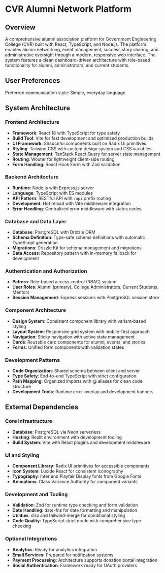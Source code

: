 # CVR Alumni Network Platform

## Overview
A comprehensive alumni association platform for Government Engineering College (CVR) built with React, TypeScript, and Node.js. The platform enables alumni networking, event management, success story sharing, and administrative oversight through a modern, responsive web interface. The system features a clean dashboard-driven architecture with role-based functionality for alumni, administrators, and current students.

## User Preferences
Preferred communication style: Simple, everyday language.

## System Architecture

### Frontend Architecture
- **Framework**: React 18 with TypeScript for type safety
- **Build Tool**: Vite for fast development and optimized production builds
- **UI Framework**: Shadcn/ui components built on Radix UI primitives
- **Styling**: Tailwind CSS with custom design system and CSS variables
- **State Management**: TanStack React Query for server state management
- **Routing**: Wouter for lightweight client-side routing
- **Form Handling**: React Hook Form with Zod validation

### Backend Architecture
- **Runtime**: Node.js with Express.js server
- **Language**: TypeScript with ES modules
- **API Pattern**: RESTful API with `/api` prefix routing
- **Development**: Hot reload with Vite middleware integration
- **Error Handling**: Centralized error middleware with status codes

### Database and Data Layer
- **Database**: PostgreSQL with Drizzle ORM
- **Schema Definition**: Type-safe schema definitions with automatic TypeScript generation
- **Migrations**: Drizzle Kit for schema management and migrations
- **Data Access**: Repository pattern with in-memory fallback for development

### Authentication and Authorization
- **Pattern**: Role-based access control (RBAC) system
- **User Roles**: Alumni (primary), College Administrators, Current Students, Mentors
- **Session Management**: Express sessions with PostgreSQL session store

### Component Architecture
- **Design System**: Consistent component library with variant-based styling
- **Layout System**: Responsive grid system with mobile-first approach
- **Navigation**: Sticky navigation with active state management
- **Cards**: Reusable card components for alumni, events, and stories
- **Forms**: Unified form components with validation states

### Development Patterns
- **Code Organization**: Shared schema between client and server
- **Type Safety**: End-to-end TypeScript with strict configuration
- **Path Mapping**: Organized imports with @ aliases for clean code structure
- **Development Tools**: Runtime error overlay and development banners

## External Dependencies

### Core Infrastructure
- **Database**: PostgreSQL via Neon serverless
- **Hosting**: Replit environment with development tooling
- **Build System**: Vite with React plugins and development middleware

### UI and Styling
- **Component Library**: Radix UI primitives for accessible components
- **Icon System**: Lucide React for consistent iconography
- **Typography**: Inter and Playfair Display fonts from Google Fonts
- **Animations**: Class Variance Authority for component variants

### Development and Tooling
- **Validation**: Zod for runtime type checking and form validation
- **Date Handling**: date-fns for date formatting and manipulation
- **Utilities**: clsx and tailwind-merge for conditional styling
- **Code Quality**: TypeScript strict mode with comprehensive type checking

### Optional Integrations
- **Analytics**: Ready for analytics integration
- **Email Services**: Prepared for notification systems
- **Payment Processing**: Architecture supports donation portal integration
- **Social Authentication**: Framework ready for OAuth providers